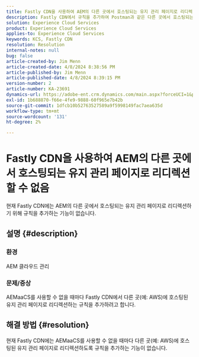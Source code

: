 ```yaml
---
title: Fastly CDN을 사용하여 AEM의 다른 곳에서 호스팅되는 유지 관리 페이지로 리디렉션할 수 없음
description: Fastly CDN에서 규칙을 추가하여 Postman과 같은 다른 곳에서 호스팅되는 유지 관리 페이지로 리디렉션하는 방법에 대한 문제에 대해 자세히 알아보십시오.
solution: Experience Cloud Services
product: Experience Cloud Services
applies-to: Experience Cloud Services
keywords: KCS, Fastly CDN
resolution: Resolution
internal-notes: null
bug: false
article-created-by: Jim Menn
article-created-date: 4/8/2024 8:38:56 PM
article-published-by: Jim Menn
article-published-date: 4/8/2024 8:39:15 PM
version-number: 2
article-number: KA-23691
dynamics-url: https://adobe-ent.crm.dynamics.com/main.aspx?forceUCI=1&pagetype=entityrecord&etn=knowledgearticle&id=1fea60ff-e7f5-ee11-a1fe-6045bd006268
exl-id: 1b688870-f66e-4fe9-9888-60f965e7b42b
source-git-commit: 1dfcb10b52763527589a9f5998149fac7aea635d
workflow-type: tm+mt
source-wordcount: '131'
ht-degree: 2%

---
```


# Fastly CDN을 사용하여 AEM의 다른 곳에서 호스팅되는 유지 관리 페이지로 리디렉션할 수 없음


현재 Fastly CDN에는 AEM의 다른 곳에서 호스팅되는 유지 관리 페이지로 리디렉션하기 위해 규칙을 추가하는 기능이 없습니다.

## 설명 {#description}


### 환경

AEM 클라우드 관리

### 문제/증상

AEMaaCS를 사용할 수 없을 때마다 Fastly CDN에서 다른 곳(예: AWS)에 호스팅된 유지 관리 페이지로 리디렉션하는 규칙을 추가하려고 합니다.


## 해결 방법 {#resolution}


현재 Fastly CDN에는 AEMaaCS를 사용할 수 없을 때마다 다른 곳(예: AWS)에 호스팅된 유지 관리 페이지로 리디렉션하도록 규칙을 추가하는 기능이 없습니다.
